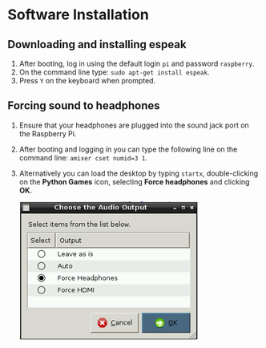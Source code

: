 # Software Installation

## Downloading and installing espeak

1. After booting, log in using the default login `pi` and password `raspberry`.
2. On the command line type: `sudo apt-get install espeak`.
3. Press `Y` on the keyboard when prompted.

## Forcing sound to headphones

1. Ensure that your headphones are plugged into the sound jack port on the Raspberry Pi.
2. After booting and logging in you can type the following line on the command line: `amixer cset numid=3 1`.
3. Alternatively you can load the desktop by typing `startx`, double-clicking on the **Python Games** icon, selecting **Force headphones** and clicking **OK**.

	![](/lesson-3/images/audio_output.png)
